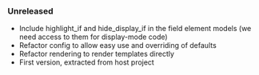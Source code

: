 ### Unreleased

* Include highlight_if and hide_display_if in the field element models
  (we need access to them for display-mode code)
* Refactor config to allow easy use and overriding of defaults
* Refactor rendering to render templates directly
* First version, extracted from host project
